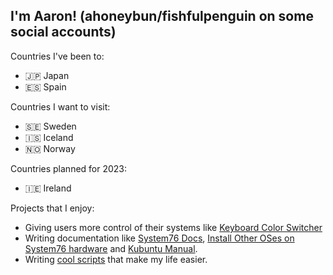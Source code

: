 ## I'm Aaron! (ahoneybun/fishfulpenguin on some social accounts)

Countries I've been to:
- 🇯🇵 Japan
- 🇪🇸 Spain

Countries I want to visit:
- 🇸🇪 Sweden
- 🇮🇸 Iceland
- 🇳🇴 Norway

Countries planned for 2023:
- 🇮🇪 Ireland

Projects that I enjoy:
- Giving users more control of their systems like [Keyboard Color Switcher](https://github.com/ahoneybun/keyboard-color-switcher)
- Writing documentation like [System76 Docs](https://github.com/system76/docs/), [Install Other OSes on System76 hardware](https://github.com/ahoneybun/Install-OtherOSes-on-System76) and [Kubuntu Manual](https://github.com/kubuntu-team/kubuntu-manual).
- Writing [cool scripts](https://github.com/ahoneybun/personal-scripts) that make my life easier.
